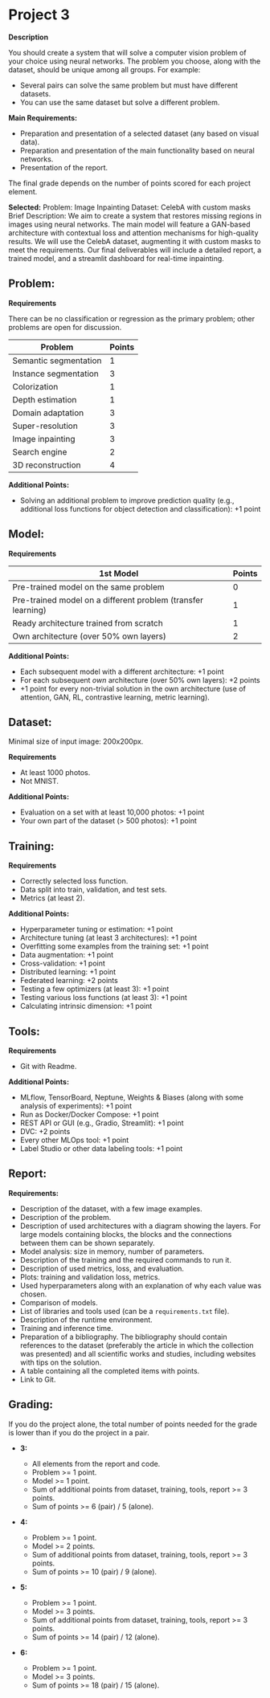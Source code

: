 # Project 3

**Description**

You should create a system that will solve a computer vision problem of your choice using neural networks. The problem you choose, along with the dataset, should be unique among all groups. For example:

*   Several pairs can solve the same problem but must have different datasets.
*   You can use the same dataset but solve a different problem.

**Main Requirements:**

*   Preparation and presentation of a selected dataset (any based on visual data).
*   Preparation and presentation of the main functionality based on neural networks.
*   Presentation of the report.

The final grade depends on the number of points scored for each project element.

**Selected:**
Problem: Image Inpainting
Dataset: CelebA with custom masks
Brief Description:
We aim to create a system that restores missing regions in images using neural networks. The main model will feature a GAN-based architecture with contextual loss and attention mechanisms for high-quality results. We will use the CelebA dataset, augmenting it with custom masks to meet the requirements. Our final deliverables will include a detailed report, a trained model, and a streamlit dashboard for real-time inpainting.

## Problem:

**Requirements**

There can be no classification or regression as the primary problem; other problems are open for discussion.

| Problem             | Points |
|----------------------|--------|
| Semantic segmentation | 1      |
| Instance segmentation | 3      |
| Colorization          | 1      |
| Depth estimation      | 1      |
| Domain adaptation     | 3      |
| Super-resolution      | 3      |
| Image inpainting      | 3      |
| Search engine         | 2      |
| 3D reconstruction     | 4      |

**Additional Points:**

*   Solving an additional problem to improve prediction quality (e.g., additional loss functions for object detection and classification): +1 point

## Model:

**Requirements**

| 1st Model                               | Points |
|-----------------------------------------|--------|
| Pre-trained model on the same problem   | 0      |
| Pre-trained model on a different problem (transfer learning) | 1      |
| Ready architecture trained from scratch | 1      |
| Own architecture (over 50% own layers)   | 2      |

**Additional Points:**

*   Each subsequent model with a different architecture: +1 point
*   For each subsequent *own* architecture (over 50% own layers): +2 points
*   +1 point for every non-trivial solution in the own architecture (use of attention, GAN, RL, contrastive learning, metric learning).

## Dataset:

Minimal size of input image: 200x200px.

**Requirements**

*   At least 1000 photos.
*   Not MNIST.

**Additional Points:**

*   Evaluation on a set with at least 10,000 photos: +1 point
*   Your own part of the dataset (> 500 photos): +1 point

## Training:

**Requirements**

*   Correctly selected loss function.
*   Data split into train, validation, and test sets.
*   Metrics (at least 2).

**Additional Points:**

*   Hyperparameter tuning or estimation: +1 point
*   Architecture tuning (at least 3 architectures): +1 point
*   Overfitting some examples from the training set: +1 point
*   Data augmentation: +1 point
*   Cross-validation: +1 point
*   Distributed learning: +1 point
*   Federated learning: +2 points
*   Testing a few optimizers (at least 3): +1 point
*   Testing various loss functions (at least 3): +1 point
*   Calculating intrinsic dimension: +1 point

## Tools:

**Requirements**

*   Git with Readme.

**Additional Points:**

*   MLflow, TensorBoard, Neptune, Weights & Biases (along with some analysis of experiments): +1 point
*   Run as Docker/Docker Compose: +1 point
*   REST API or GUI (e.g., Gradio, Streamlit): +1 point
*   DVC: +2 points
*   Every other MLOps tool: +1 point
*   Label Studio or other data labeling tools: +1 point

## Report:

**Requirements:**

*   Description of the dataset, with a few image examples.
*   Description of the problem.
*   Description of used architectures with a diagram showing the layers. For large models containing blocks, the blocks and the connections between them can be shown separately.
*   Model analysis: size in memory, number of parameters.
*   Description of the training and the required commands to run it.
*   Description of used metrics, loss, and evaluation.
*   Plots: training and validation loss, metrics.
*   Used hyperparameters along with an explanation of why each value was chosen.
*   Comparison of models.
*   List of libraries and tools used (can be a `requirements.txt` file).
*   Description of the runtime environment.
*   Training and inference time.
*   Preparation of a bibliography. The bibliography should contain references to the dataset (preferably the article in which the collection was presented) and all scientific works and studies, including websites with tips on the solution.
*   A table containing all the completed items with points.
*   Link to Git.

## Grading:

If you do the project alone, the total number of points needed for the grade is lower than if you do the project in a pair.

*   **3:**
    *   All elements from the report and code.
    *   Problem >= 1 point.
    *   Model >= 1 point.
    *   Sum of additional points from dataset, training, tools, report >= 3 points.
    *   Sum of points >= 6 (pair) / 5 (alone).

*   **4:**
    *   Problem >= 1 point.
    *   Model >= 2 points.
    *   Sum of additional points from dataset, training, tools, report >= 3 points.
    *   Sum of points >= 10 (pair) / 9 (alone).

*   **5:**
    *   Problem >= 1 point.
    *   Model >= 3 points.
    *   Sum of additional points from dataset, training, tools, report >= 3 points.
    *   Sum of points >= 14 (pair) / 12 (alone).

*   **6:**
    *   Problem >= 1 point.
    *   Model >= 3 points.
    *   Sum of points >= 18 (pair) / 15 (alone).
